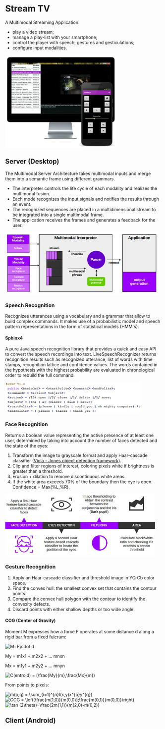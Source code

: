 # Stream TV
A Multimodal Streaming Application:
- play a video stream;
- manage a play-list with your smartphone;
- control the player with speech, gestures and gesticulations;
- configure input modalities.

<img src="screenshot/stv.jpg?raw=true" height="300"/>


## Server (Desktop)

The Multimodal Server Architecture takes multimodal inputs and merge them into a semantic frame using different grammars.

- The interpreter controls the life cycle of each modality and realizes the multimodal fusion.
- Each mode recognizes the input signals and notifies the results through an event.
- The recognized sequences are placed in a multidimensional stream to be integrated into a single multimodal frame.
- The application receives the frames and generates a feedback for the user.
  
<img src="screenshot/server.jpg?raw=true" height="200"/>
 
### Speech Recognition
Recognizes utterances using a vocabulary and a grammar that allow to build complex commands. It makes use of a probabilistic model and speech pattern representations in the form of statistical models (HMM's).

#### Sphinx4
A pure Java speech recognition library that provides a quick and easy API to convert the speech recordings into text. 
LiveSpeechRecognizer returns recognition results such as recognized utterance, list of words with time stamps, recognition lattice and confidence values. The words contained in the hypothesis with the highest probability are evaluated in chronological order to rebuild the full command.

<img src="screenshot/jsgf.png" height="100"/>

### Face Recognition

Returns a boolean value representing the active presence of at least one user, determined by taking into account the number of faces detected and the state of the eyes:

1. Transform the image to grayscale format and apply Haar-cascade classifier (<a href="https://en.wikipedia.org/wiki/Viola%E2%80%93Jones_object_detection_framework">Viola - Jones object detection framework</a>).
2. Clip and filter regions of interest, coloring pixels white if brightness is greater than a threshold.
3. Erosion + dilation to remove discontinuous white areas.
4. If the white area exceeds 70% of the boundary then the eye is open. Confidence = Max(%L,%R).

<img src="screenshot/face.jpg?raw=true" height="200"/>

### Gesture Recognition
1. Apply an Haar-cascade classifier and threshold image in YCrCb color space.
2. Find the convex hull: the smallest convex set that contains the contour points.
3. Compare the convex hull polygon with the contour to identify the convexity defects.
4. Discard points with either shallow depths or too wide angle.

#### COG (Center of Gravity)
Moment M expresses how a force F operates at some distance d along a rigid bar from a fixed fulcrum: 

<img src="https://latex.codecogs.com/gif.latex?M=F\cdot&space;d" title="M=F\cdot d" />

My = m1x1 + m2x2 + ... mnxn

Mx = m1y1 + m2y2 + ... mnyn

<img src="https://latex.codecogs.com/gif.latex?C(entroid)&space;=&space;(\frac{My}{m},\frac{Mx}{m})" title="C(entroid) = (\frac{My}{m},\frac{Mx}{m})" />

From points to pixels:

<img src="https://latex.codecogs.com/gif.latex?m(p,q)&space;=&space;\sum_{i=1}^{n}I(x,y)x^{p}y^{q})" title="m(p,q) = \sum_{i=1}^{n}I(x,y)x^{p}y^{q})" />

<img src="https://latex.codecogs.com/gif.latex?COG&space;=&space;\left(\frac{m(1,0)}{m(0,0)};\frac{m(0,1)}{m(0,0)}\right)" title="COG = \left(\frac{m(1,0)}{m(0,0)};\frac{m(0,1)}{m(0,0)}\right)" />

<img src="https://latex.codecogs.com/gif.latex?\tan&space;(2\theta)=\frac{2m(1,1)}{m(2,0)-m(0,2)}" title="\tan (2\theta)=\frac{2m(1,1)}{m(2,0)-m(0,2)}" />

## Client (Android)

